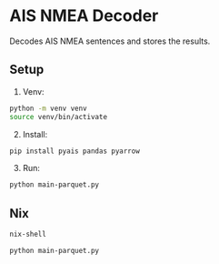 # AIS NMEA Decoder

Decodes AIS NMEA sentences and stores the results.

## Setup

1. Venv:
```bash
python -m venv venv
source venv/bin/activate
```

2. Install:
```bash
pip install pyais pandas pyarrow
```

3. Run:
```bash
python main-parquet.py
```

## Nix

```bash
nix-shell
```

```bash
python main-parquet.py
```